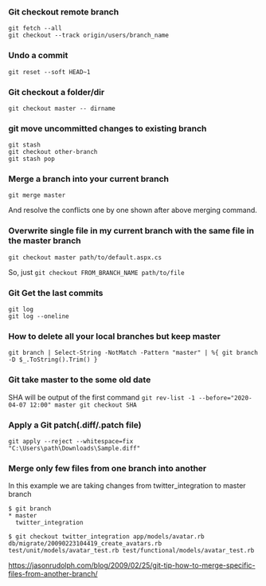 
### Git checkout remote branch

```
git fetch --all
git checkout --track origin/users/branch_name
```
### Undo a commit

```
git reset --soft HEAD~1
```

### Git checkout a folder/dir

```
git checkout master -- dirname
```

### git move uncommitted changes to existing branch

```
git stash
git checkout other-branch
git stash pop
```

### Merge a branch into your current branch

```
git merge master
```
And resolve the conflicts one by one shown after above merging command.

### Overwrite single file in my current branch with the same file in the master branch

```
git checkout master path/to/default.aspx.cs

```
So, just `git checkout FROM_BRANCH_NAME path/to/file`

### Git Get the last commits

```
git log
git log --oneline
```

### How to delete all your local branches but keep master
```
git branch | Select-String -NotMatch -Pattern "master" | %{ git branch -D $_.ToString().Trim() }
```
### Git take master to the some old date

SHA will be output of the first command
``
git rev-list -1 --before="2020-04-07 12:00" master
git checkout SHA
``

### Apply a Git patch(.diff/.patch file)

```
git apply --reject --whitespace=fix "C:\Users\path\Downloads\Sample.diff"
```

### Merge only few files from one branch into another

In this example we are taking changes from twitter_integration to master branch
```
$ git branch
* master
  twitter_integration

$ git checkout twitter_integration app/models/avatar.rb db/migrate/20090223104419_create_avatars.rb test/unit/models/avatar_test.rb test/functional/models/avatar_test.rb
```
https://jasonrudolph.com/blog/2009/02/25/git-tip-how-to-merge-specific-files-from-another-branch/
